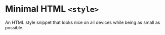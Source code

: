 # Minimal HTML `<style>`

An HTML style snippet that looks nice on all devices while being as small as possible.
